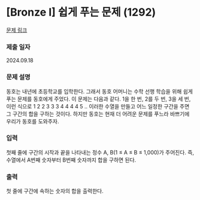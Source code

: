 # [Bronze I] 쉽게 푸는 문제 (1292)

[문제 링크](https://www.acmicpc.net/problem/1292)

### 제출 일자
2024.09.18

### 문제 설명

동호는 내년에 초등학교를 입학한다. 그래서 동호 어머니는 수학 선행 학습을 위해 쉽게 푸는 문제를 동호에게 주었다.
이 문제는 다음과 같다. 1을 한 번, 2를 두 번, 3을 세 번, 이런 식으로 1 2 2 3 3 3 4 4 4 4 5 .. 이러한 수열을 만들고 어느 일정한 구간을 주면 그 구간의 합을 구하는 것이다.
하지만 동호는 현재 더 어려운 문제를 푸느라 바쁘기에 우리가 동호를 도와주자.

### 입력

첫째 줄에 구간의 시작과 끝을 나타내는 정수 A, B(1 ≤ A ≤ B ≤ 1,000)가 주어진다. 즉, 수열에서 A번째 숫자부터 B번째 숫자까지 합을 구하면 된다.

### 출력

첫 줄에 구간에 속하는 숫자의 합을 출력한다.